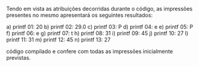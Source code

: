 Tendo em vista as atribuições decorridas durante o código,
as impressões presentes no mesmo apresentará os seguintes resultados:

a) printf 01: 20
b) printf 02: 29.0
c) printf 03: P
d) printf 04: e
e) printf 05: P
f) printf 06: e
g) printf 07: t
h) printf 08: 31
i) printf 09: 45
j) printf 10: 27
l) printf 11: 31
m) printf 12: 45
n) printf 13: 27

código compilado e confere com todas as impressões inicialmente previstas.